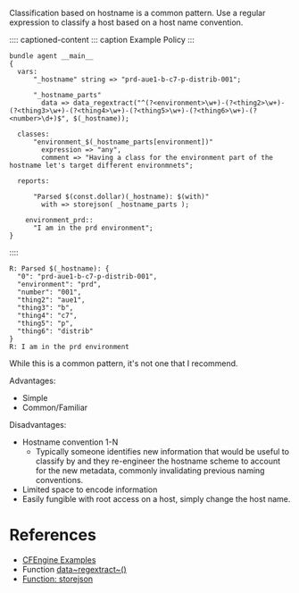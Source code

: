 Classification based on hostname is a common pattern. Use a regular
expression to classify a host based on a host name convention.

:::: captioned-content
::: caption
Example Policy
:::

``` {.cfengine3 include-stdlib="t" log-level="info" exports="both"}
bundle agent __main__
{
  vars:
      "_hostname" string => "prd-aue1-b-c7-p-distrib-001";

      "_hostname_parts"
        data => data_regextract("^(?<environment>\w+)-(?<thing2>\w+)-(?<thing3>\w+)-(?<thing4>\w+)-(?<thing5>\w+)-(?<thing6>\w+)-(?<number>\d+)$", $(_hostname));

  classes:
      "environment_$(_hostname_parts[environment])"
        expression => "any",
        comment => "Having a class for the environment part of the hostname let's target different environmnets";

  reports:

      "Parsed $(const.dollar)(_hostname): $(with)"
        with => storejson( _hostname_parts );

    environment_prd::
      "I am in the prd environment";
}
```
::::

``` example
R: Parsed $(_hostname): {
  "0": "prd-aue1-b-c7-p-distrib-001",
  "environment": "prd",
  "number": "001",
  "thing2": "aue1",
  "thing3": "b",
  "thing4": "c7",
  "thing5": "p",
  "thing6": "distrib"
}
R: I am in the prd environment
```

While this is a common pattern, it\'s not one that I recommend.

Advantages:

- Simple
- Common/Familiar

Disadvantages:

- Hostname convention 1-N
  - Typically someone identifies new information that would be useful to
    classify by and they re-engineer the hostname scheme to account for
    the new metadata, commonly invalidating previous naming conventions.
- Limited space to encode information
- Easily fungible with root access on a host, simply change the host
  name.

# References

- [CFEngine Examples](id:38277465-771a-4db4-983a-8dfd434b1aff)
- Function [data~regextract~()](id:4e5937cb-3de1-4e7e-9756-9a4f469fe4bb)
- [Function: storejson](id:dec0586a-18c6-4dd3-bf22-78a00f9ddb3f)
